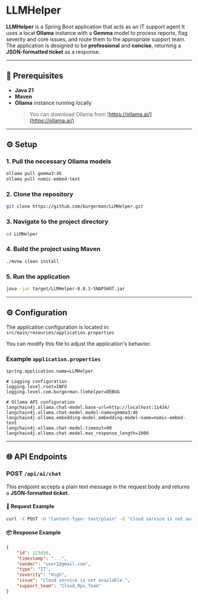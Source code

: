 # LLMHelper

**LLMHelper** is a Spring Boot application that acts as an IT support agent
It uses a local **Ollama** instance with a **Gemma** model to process reports, flag severity and core issues, and route them to the appropriate support team.  
The application is designed to be **professional** and **concise**, returning a **JSON-formatted ticket** as a response.

---

## 🧩 Prerequisites

- **Java 21**  
- **Maven**  
- **Ollama** instance running locally  
  > You can download Ollama from [https://ollama.ai/](https://ollama.ai/)

---

## ⚙️ Setup

### 1. Pull the necessary Ollama models

```bash
ollama pull gemma3:4b
ollama pull nomic-embed-text
```

### 2. Clone the repository

```bash
git clone https://github.com/burgerman/LLMHelper.git
```

### 3. Navigate to the project directory

```bash
cd LLMHelper
```

### 4. Build the project using Maven

```bash
./mvnw clean install
```

### 5. Run the application

```bash
java -jar target/LLMHelper-0.0.1-SNAPSHOT.jar
```

---

## ⚙️ Configuration

The application configuration is located in:  
`src/main/resources/application.properties`

You can modify this file to adjust the application's behavior.

### Example `application.properties`

```properties
spring.application.name=LLMHelper

# Logging configuration
logging.level.root=INFO
logging.level.com.burgerman.llmhelper=DEBUG

# Ollama API configuration
langchain4j.ollama.chat-model.base-url=http://localhost:11434/
langchain4j.ollama.chat-model.model-name=gemma3:4b
langchain4j.ollama.embedding-model.embedding-model-name=nomic-embed-text
langchain4j.ollama.chat-model.timeout=90
langchain4j.ollama.chat-model.max_response_length=1000
```

---

## 🌐 API Endpoints

### **POST** `/api/ai/chat`

This endpoint accepts a plain text message in the request body and returns a **JSON-formatted ticket**.

#### 📨 Request Example

```bash
curl -X POST -H "Content-Type: text/plain" -d 'Cloud service is not available.' http://localhost:8080/api/ai/chat
```

#### 📦 Response Example

```json
{
    "id": 123456,
    "timestamp": "...",
    "sender": "user1@gmail.com",
    "type": "IT",
    "severity": "High",
    "issue": "Cloud service is not available.",
    "support_team": "Cloud_Ops_Team"
}
```
